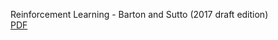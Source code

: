 Reinforcement Learning - Barton and Sutto (2017 draft edition)</br>
[PDF](https://webdocs.cs.ualberta.ca/~sutton/book/bookdraft2016sep.pdf)
